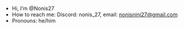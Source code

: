 - Hi, I’m @Nonis27
- How to reach me: Discord: nonis_27, email: nonisnini27@gmail.com
- Pronouns: he/him
